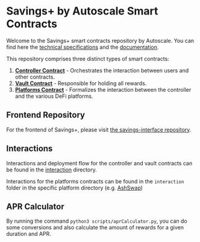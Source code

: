 # Savings+ by Autoscale Smart Contracts

Welcome to the Savings+ smart contracts repository by Autoscale. You can find here the [technical specifications](https://docs.google.com/document/d/1c1ayR6Yxo5nqzNyRjX9pfLqY6PH3B73JMhVxSzIN72o/edit?usp=sharing) and the [documentation](https://knowing-dewberry-166.notion.site/Savings-by-Autoscale-cd3f225c831d4fc1bff8bb590cad9824?pvs=4).

This repository comprises three distinct types of smart contracts:

1. [**Controller Contract**](controller/README.md) - Orchestrates the interaction between users and other contracts.
2. [**Vault Contract**](vault/README.md) - Responsible for holding all rewards.
3. [**Platforms Contract**](platforms/README.md) - Formalizes the interaction between the controller and the various DeFi platforms.

## Frontend Repository

For the frontend of Savings+, please visit [the savings-interface repository](https://github.com/autoscale-defi/savings-interface).

## Interactions

Interactions and deployment flow for the controller and vault contracts can be found in the [interaction](interaction) directory.

Interactions for the platforms contracts can be found in the `interaction` folder in the specific platform directory (e.g. [AshSwap](platforms/ashswap/interaction))

## APR Calculator

By running the command `python3 scripts/aprCalculator.py`, you can do some conversions and also calculate the amount of rewards for a given duration and APR.
